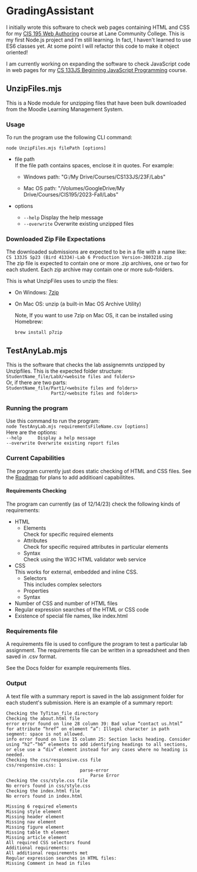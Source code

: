 # GradingAssistant
I initially wrote this software to check web pages containing HTML and CSS for my [CIS 195 Web Authoring](https://github.com/LCC-CIT/CIS195-CourseMaterials) course at Lane Community College.
This is my first Node.js project and I'm still learning. In fact, I haven't learned to use ES6 classes yet. At some point I will refactor this code to make it object oriented!

I am currently working on expanding the software to check JavaScript code in web pages for my [CS 133JS Beginning JavaScript Programming](https://github.com/LCC-CIT/CS133JS-CourseMaterials) course.

## UnzipFiles.mjs
This is a Node module for unzipping files that have been bulk downloaded from the Moodle Learning Management System. 

### Usage

To run the program use the following CLI command:

`node UnzipFiles.mjs filePath [options]`

- file path  
  If the file path contains spaces, enclose it in quotes. For example:

  - Windows path: "G:/My Drive/Courses/CS133JS/23F/Labs"
    
  - Mac OS path: "/Volumes/GoogleDrive/My Drive/Courses/CIS195/2023-Fall/Labs"


- options
  -    `--help`   Display the help message
  -   `--overwrite`   Overwrite existing unzipped files

### Downloaded Zip File Expectations

The downloaded submissions are expected to be in a file with a name like: `CS 133JS Sp23 (Bird 41334)-Lab 6 Production Version-3803210.zip`  
The zip file is expected to contain one or more .zip archives, one or two for each student. Each zip archive may contain one or more sub-folders.  

This is what UnzipFiles uses to unzip the files:  

- On Windows: [7zip](url)  
- On Mac OS: unzip (a built-in Mac OS Archive Utility)

  Note, If you want to use 7zip on Mac OS, it can be installed using Homebrew: 

   `brew install p7zip`



## TestAnyLab.mjs

This is the software that checks the lab assignemnts unzipped by Unzipfiles. This is the expected folder structure:  
`StudentName_file/LabX/<website files and folders>`  
Or, if there are two parts:  
`StudentName_file/Part1/<website files and folders>`  
`                 Part2/<website files and folders>`  

 ### Running the program
 Use this command to run the program:  
`node TestAnyLab.mjs requirementsFileName.csv [options]`  
Here are the options:  
`--help      Display a help message`  
`--overwrite Overwrite existing report files`  

### Current Capabilities
The program currently just does static checking of HTML and CSS files.
See the [Roadmap](Docs/GradeAssistRoadmap.md) for plans to add additioanl capabilitites.

#### Requirements Checking

The program can currently (as of 12/14/23) check the following kinds of requirements:

- HTML
  - Elements  
    Check for specific required elements
  - Attributes  
    Check for specific required attributes in particular elements
  - Syntax  
    Check using the W3C HTML validator web service
- CSS  
  This works for external, embedded and inline CSS. 
  - Selectors  
    This includes complex selectors
  - Properties
  - Syntax
- Number of CSS and number of HTML files
- Regular expression searches of the HTML or CSS code
- Existence of special file names, like index.html

### Requirements file

A requirements file is used to configure the program to test a particular lab assignment. The requirements file can be written in a spreadsheet and then saved in .csv format.

See the Docs folder for example requirements files.

### Output
A text file with a summary report is saved in the lab assignment folder for each student's submission. Here is an example of a summary report:

```
Checking the TyTitan_file directory
Checking the about.html file
error error found on line 28 column 39: Bad value “contact us.html” for attribute “href” on element “a”: Illegal character in path segment: space is not allowed.
info error found on line 15 column 25: Section lacks heading. Consider using “h2”-“h6” elements to add identifying headings to all sections, or else use a “div” element instead for any cases where no heading is needed.
Checking the css/responsive.css file
css/responsive.css: 1
                            parse-error
                                Parse Error
Checking the css/style.css file
No errors found in css/style.css
Checking the index.html file
No errors found in index.html

Missing 6 required elements
Missing style element
Missing header element
Missing nav element
Missing figure element
Missing table th element
Missing article element
All required CSS selectors found
Additional requirements:
All additional requirements met
Regular expression searches in HTML files:
Missing Comment in head in files
```



